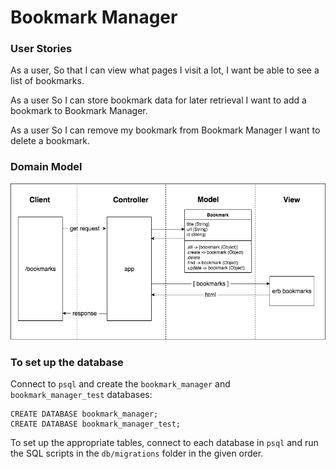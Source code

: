 # Bookmark Manager

### User Stories

As a user,
So that I can view what pages I visit a lot,
I want be able to see a list of bookmarks.

As a user
So I can store bookmark data for later retrieval
I want to add a bookmark to Bookmark Manager.

As a user
So I can remove my bookmark from Bookmark Manager
I want to delete a bookmark.

### Domain Model

![Bookmark Manager domain model](images/bookmark_manager_13.png)

### To set up the database

Connect to `psql` and create the `bookmark_manager` and `bookmark_manager_test` databases:

```
CREATE DATABASE bookmark_manager;
CREATE DATABASE bookmark_manager_test;
```

To set up the appropriate tables, connect to each database in `psql` and run the SQL scripts in the `db/migrations` folder in the given order.
